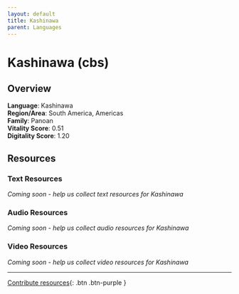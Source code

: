 ```yaml
---
layout: default
title: Kashinawa
parent: Languages
---
```


# Kashinawa (cbs)

## Overview

**Language**: Kashinawa  
**Region/Area**: South America, Americas  
**Family**: Panoan  
**Vitality Score**: 0.51  
**Digitality Score**: 1.20  

## Resources

### Text Resources
*Coming soon - help us collect text resources for Kashinawa*

### Audio Resources
*Coming soon - help us collect audio resources for Kashinawa*

### Video Resources
*Coming soon - help us collect video resources for Kashinawa*

---

[Contribute resources](https://fairtrain.github.io/){: .btn .btn-purple }
